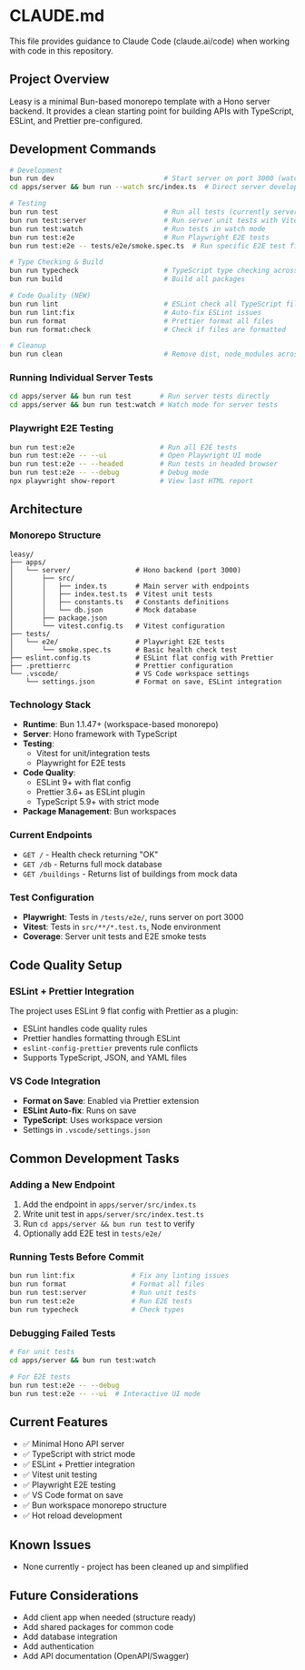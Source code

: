 # CLAUDE.md

This file provides guidance to Claude Code (claude.ai/code) when working with code in this repository.

## Project Overview

Leasy is a minimal Bun-based monorepo template with a Hono server backend. It provides a clean starting point for building APIs with TypeScript, ESLint, and Prettier pre-configured.

## Development Commands

```bash
# Development
bun run dev                           # Start server on port 3000 (watches for changes)
cd apps/server && bun run --watch src/index.ts  # Direct server development

# Testing
bun run test                          # Run all tests (currently server only)
bun run test:server                   # Run server unit tests with Vitest
bun run test:watch                    # Run tests in watch mode
bun run test:e2e                      # Run Playwright E2E tests
bun run test:e2e -- tests/e2e/smoke.spec.ts  # Run specific E2E test file

# Type Checking & Build
bun run typecheck                     # TypeScript type checking across all packages
bun run build                         # Build all packages

# Code Quality (NEW)
bun run lint                          # ESLint check all TypeScript files
bun run lint:fix                      # Auto-fix ESLint issues
bun run format                        # Prettier format all files
bun run format:check                  # Check if files are formatted

# Cleanup
bun run clean                         # Remove dist, node_modules across workspace
```

### Running Individual Server Tests

```bash
cd apps/server && bun run test       # Run server tests directly
cd apps/server && bun run test:watch # Watch mode for server tests
```

### Playwright E2E Testing

```bash
bun run test:e2e                     # Run all E2E tests
bun run test:e2e -- --ui             # Open Playwright UI mode
bun run test:e2e -- --headed         # Run tests in headed browser
bun run test:e2e -- --debug          # Debug mode
npx playwright show-report           # View last HTML report
```

## Architecture

### Monorepo Structure

```
leasy/
├── apps/
│   └── server/                # Hono backend (port 3000)
│       ├── src/
│       │   ├── index.ts       # Main server with endpoints
│       │   ├── index.test.ts  # Vitest unit tests
│       │   ├── constants.ts   # Constants definitions
│       │   └── db.json        # Mock database
│       ├── package.json
│       └── vitest.config.ts   # Vitest configuration
├── tests/
│   └── e2e/                   # Playwright E2E tests
│       └── smoke.spec.ts      # Basic health check test
├── eslint.config.ts           # ESLint flat config with Prettier
├── .prettierrc                # Prettier configuration
└── .vscode/                   # VS Code workspace settings
    └── settings.json          # Format on save, ESLint integration
```

### Technology Stack

- **Runtime**: Bun 1.1.47+ (workspace-based monorepo)
- **Server**: Hono framework with TypeScript
- **Testing**:
  - Vitest for unit/integration tests
  - Playwright for E2E tests
- **Code Quality**:
  - ESLint 9+ with flat config
  - Prettier 3.6+ as ESLint plugin
  - TypeScript 5.9+ with strict mode
- **Package Management**: Bun workspaces

### Current Endpoints

- `GET /` - Health check returning "OK"
- `GET /db` - Returns full mock database
- `GET /buildings` - Returns list of buildings from mock data

### Test Configuration

- **Playwright**: Tests in `/tests/e2e/`, runs server on port 3000
- **Vitest**: Tests in `src/**/*.test.ts`, Node environment
- **Coverage**: Server unit tests and E2E smoke tests

## Code Quality Setup

### ESLint + Prettier Integration

The project uses ESLint 9 flat config with Prettier as a plugin:

- ESLint handles code quality rules
- Prettier handles formatting through ESLint
- `eslint-config-prettier` prevents rule conflicts
- Supports TypeScript, JSON, and YAML files

### VS Code Integration

- **Format on Save**: Enabled via Prettier extension
- **ESLint Auto-fix**: Runs on save
- **TypeScript**: Uses workspace version
- Settings in `.vscode/settings.json`

## Common Development Tasks

### Adding a New Endpoint

1. Add the endpoint in `apps/server/src/index.ts`
2. Write unit test in `apps/server/src/index.test.ts`
3. Run `cd apps/server && bun run test` to verify
4. Optionally add E2E test in `tests/e2e/`

### Running Tests Before Commit

```bash
bun run lint:fix              # Fix any linting issues
bun run format                # Format all files
bun run test:server           # Run unit tests
bun run test:e2e              # Run E2E tests
bun run typecheck             # Check types
```

### Debugging Failed Tests

```bash
# For unit tests
cd apps/server && bun run test:watch

# For E2E tests
bun run test:e2e -- --debug
bun run test:e2e -- --ui  # Interactive UI mode
```

## Current Features

- ✅ Minimal Hono API server
- ✅ TypeScript with strict mode
- ✅ ESLint + Prettier integration
- ✅ Vitest unit testing
- ✅ Playwright E2E testing
- ✅ VS Code format on save
- ✅ Bun workspace monorepo structure
- ✅ Hot reload development

## Known Issues

- None currently - project has been cleaned up and simplified

## Future Considerations

- Add client app when needed (structure ready)
- Add shared packages for common code
- Add database integration
- Add authentication
- Add API documentation (OpenAPI/Swagger)
